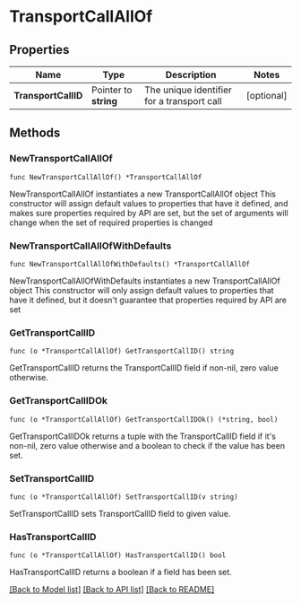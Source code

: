 # TransportCallAllOf

## Properties

Name | Type | Description | Notes
------------ | ------------- | ------------- | -------------
**TransportCallID** | Pointer to **string** | The unique identifier for a transport call | [optional] 

## Methods

### NewTransportCallAllOf

`func NewTransportCallAllOf() *TransportCallAllOf`

NewTransportCallAllOf instantiates a new TransportCallAllOf object
This constructor will assign default values to properties that have it defined,
and makes sure properties required by API are set, but the set of arguments
will change when the set of required properties is changed

### NewTransportCallAllOfWithDefaults

`func NewTransportCallAllOfWithDefaults() *TransportCallAllOf`

NewTransportCallAllOfWithDefaults instantiates a new TransportCallAllOf object
This constructor will only assign default values to properties that have it defined,
but it doesn't guarantee that properties required by API are set

### GetTransportCallID

`func (o *TransportCallAllOf) GetTransportCallID() string`

GetTransportCallID returns the TransportCallID field if non-nil, zero value otherwise.

### GetTransportCallIDOk

`func (o *TransportCallAllOf) GetTransportCallIDOk() (*string, bool)`

GetTransportCallIDOk returns a tuple with the TransportCallID field if it's non-nil, zero value otherwise
and a boolean to check if the value has been set.

### SetTransportCallID

`func (o *TransportCallAllOf) SetTransportCallID(v string)`

SetTransportCallID sets TransportCallID field to given value.

### HasTransportCallID

`func (o *TransportCallAllOf) HasTransportCallID() bool`

HasTransportCallID returns a boolean if a field has been set.


[[Back to Model list]](../README.md#documentation-for-models) [[Back to API list]](../README.md#documentation-for-api-endpoints) [[Back to README]](../README.md)


